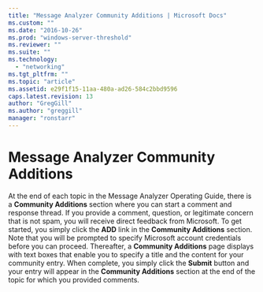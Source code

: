 ```yaml
---
title: "Message Analyzer Community Additions | Microsoft Docs"
ms.custom: ""
ms.date: "2016-10-26"
ms.prod: "windows-server-threshold"
ms.reviewer: ""
ms.suite: ""
ms.technology: 
  - "networking"
ms.tgt_pltfrm: ""
ms.topic: "article"
ms.assetid: e29f1f15-11aa-480a-ad26-584c2bbd9596
caps.latest.revision: 13
author: "GregGill"
ms.author: "greggill"
manager: "ronstarr"
---
```

# Message Analyzer Community Additions
At the end of each topic in the Message Analyzer Operating Guide, there is a **Community Additions** section where you can start a comment and response thread. If you provide a comment, question, or legitimate concern that is not spam, you will receive direct feedback from Microsoft. To get started, you simply click the **ADD** link in the **Community Additions** section. Note that you will be prompted to specify Microsoft account credentials before you can proceed. Thereafter, a **Community Additions** page displays with text boxes that enable you to specify a title and the content for your community entry. When complete, you simply click the **Submit** button and your entry will appear in the **Community Additions** section at the end of the topic for which you provided comments.